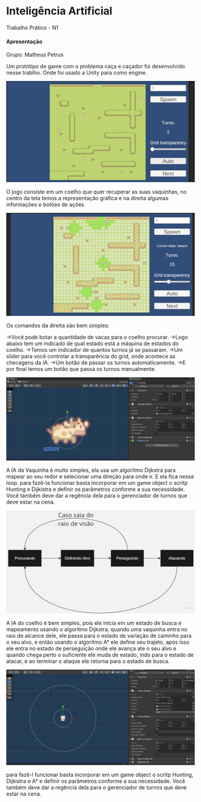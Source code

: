 # Inteligência Artificial
Trabalho Prático - N1

#### Apresentação ####

Grupo: Matheus Petrus

Um protótipo de game com o problema caça e caçador foi desenvolvido nesse trablho. Onde foi usado a Unity para como engine.

![Imagem1](/ArquivosReadme/Screenshot_11.png?raw=true)

O jogo consiste em um coelho que quer recuperar as suas vaquinhas, no centro da tela temos a representação gráfica e na direita algumas informações e botões de ações 


![Imagem1](/ArquivosReadme/Screenshot_12.png?raw=true)

Os comandos da direita são bem simples:

->Você pode botar a quantidade de vacas para o coelho procurar.
->Logo abaixo tem um indicado de qual estado está a máquina de estados do coelho.
->Temos um indicador de quantos turnos já se passaram.
->Um slider para você controlar a transparência do grid, onde acontece as checagens da IA.
->Um botão de passar os turnos automaticamente.
->E por final temos um botão que passa os turnos manualmente.

![Imagem1](/ArquivosReadme/Screenshot_14.png?raw=true)

A IA da Vaquinha é muito simples, ela usa um algoritmo Dijkstra para mapear ao seu redor e selecionar uma direção para onde ir. E ela fica nesse loop.
para fazê-la funcionar basta incorporar em um game object o scritp Hunting e Dijkistra e definir os parâmetros conforme a sua necessidade. Você também deve dar a regência dela para o gerenciador de turnos que deve estar na cena.

![Imagem1](/ArquivosReadme/IACoelho2.jpg?raw=true)

A IA do coelho é bem simples, pois ele inicia em um estado de busca e mapeamento usando o algoritmo Dijkstra, quando uma vaquinha entra no raio de alcance dele, ele passa para o estado de  variação de caminho para o seu alvo, e então usando o algoritmo A* ele define seu trajeto, após isso ele entra no estado de perseguição onde ele avança ate o seu alvo e quando chega perto o suficiente ele muda de estado, indo para o estado de atacar, e ao terminar o ataque ele retorna para o estado de busca.

![Imagem1](/ArquivosReadme/Screenshot_15.png?raw=true)

para fazê-l funcionar basta incorporar em um game object o scritp Hunting, Dijkistra e A* e definir os parâmetros conforme a sua necessidade. Você também deve dar a regência dela para o gerenciador de turnos que deve estar na cena.

